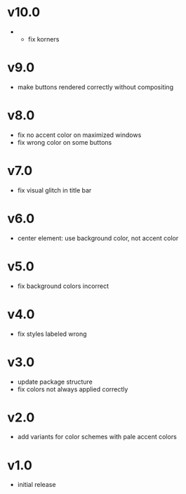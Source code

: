 # v10.0

- - fix korners

# v9.0

- make buttons rendered correctly without compositing

# v8.0

- fix no accent color on maximized windows
- fix wrong color on some buttons

# v7.0

- fix visual glitch in title bar

# v6.0

- center element: use background color, not accent color

# v5.0

- fix background colors incorrect

# v4.0

- fix styles labeled wrong

# v3.0

- update package structure
- fix colors not always applied correctly

# v2.0

-  add variants for color schemes with pale accent colors

# v1.0

- initial release
